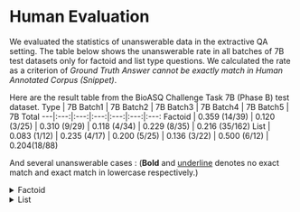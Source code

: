 # Human Evaluation
We evaluated the statistics of unanswerable data in the extractive QA setting. The table below shows the unanswerable rate in all batches of 7B test datasets only for factoid and list type questions. We calculated the rate as a criterion of _Ground Truth Answer cannot be exactly match in Human Annotated Corpus (Snippet)_.

Here are the result table from the BioASQ Challenge Task 7B (Phase B) test dataset.
Type | 7B Batch1 | 7B Batch2 | 7B Batch3 | 7B Batch4 | 7B Batch5 | 7B Total
---|:---:|:---:|:---:|:---:|:---:|:---:
Factoid | 0.359 (14/39) | 0.120 (3/25) | 0.310 (9/29) | 0.118 (4/34) | 0.229 (8/35) | 0.216 (35/162)
List | 0.083 (1/12) | 0.235 (4/17) | 0.200 (5/25) | 0.136 (3/22) | 0.500 (6/12) | 0.204(18/88)


And several unanswerable cases : (<b>Bold</b> and <ins>underline</ins> denotes no exact match and exact match in lowercase respectively.)

<details markdown="1">
<summary>Factoid</summary>
<pre>
  <code>
    ID : 5c5f094c1a4c55d80b00000c
    Question : Where is the protein Bouncer located?
    Ground Truth Answer : <b>Bouncer is membrane bound.</b>
    Context : <b>Membrane-bound Bouncer</b> 
    <br />
    <br />
    ID : 5c5f264b1a4c55d80b00001e
    Question : What is the function of Plasminogen activator inhibitor 1?
    Ground Truth Answer : <b>PAI-1 is important in fibrinolysis.</b>
    Context : Plasminogen activator inhibitor-1 (<b>PAI-1</b>) <b>is</b> an <b>important</b> physiological inhibitor of tissue-type plasminogen activator (tPA) and plays a critical role <b>in fibrinolysis.</b>
    <br />
    <br />
    ID : 5c5219f67e3cb0e231000006
    Question : As of September 2018, what machine learning algorithm is used to for cardiac arrhythmia detection from a  short single-lead ECG recorded by a wearable device?
    Ground Truth Answer : <b>SVM OR Support Vector Machine</b>
    Context : <b>SVM</b> approach for cardiac arrhythmias detection in short single-lead ECG recorded by a wearable device
    <br />
    <br />
    ID : 5c531d8f7e3cb0e231000017
    Question : What does the pembrolizumab companion diagnostic test assess?
    Ground Truth Answer : <b>transglutaminase-1 gene (TGM1) mutations</b>
    Context : Bathing suit ichthyosis (BSI) is an uncommon phenotype classified as a minor variant of autosomal recessive congenital ichthyosis (ARCI). OBJECTIVES: We report a case of BSI in a 3-year-old Tunisian girl with a novel <b>mutation of the transglutaminase 1 gene (TGM1)</b>
    <br />
    <br />
    ID : 5c54d1a207647bbc4b000007
    Question : What is nyctinasty in plants?
    Ground Truth Answer : <b>movement of leguminous plants in response to darkness</b>
    Context : <b>Leguminous plants open their leaves during the daytime and close them at night as if sleeping</b>, a type of movement that follows circadian rhythms, and is known as nyctinastic <b>movement</b>
    <br />
    <br />
    ID : 5c7d5fcfd774d04240000011
    Question : Where are pannexins localized?
    Ground Truth Answer : <b>In membranes</b>
    Context : Pannexins are a family of integral <b>membrane</b> proteins with distinct post-translational modifications, sub-cellular localization and tissue distribution. 
    <br />
    <br />
    ID : 5c9a6693ecadf2e73f000031
    Question : What is a mitosome?
    Ground Truth Answer : <b>Simple and anaerobic mitochondria.</b>
    Context : Mitosomes are the <b>simplest</b> and the least well-studied type of <b>anaerobic mitochondria.</b>
    <br />
    <br />
    ID : 5c34ad63da8336e21a000007
    Question : Which genomic positions are preferentially selected for transposon insertion?
    Ground Truth Answer : <b>non coding DNA, heterochromatin</b> 
    Context : The FISH analysis of the pepper Tat elements showed a random distribution in <b>heterochromatic</b> and euchromatic regions, whereas the tomato Tat elements showed heterochromatin-preferential accumulation
    <br />
    <br />
    ID : 5c632542e842deac6700000d
    Question : Which approach was used to diagnose a patient with Cutis Verticis Gyrata-Intellectual Disability (CVG-ID) syndrome?
    Ground Truth Answer : <ins>Magnetic Resonance Imaging,</ins> <b>MRI</b> 
    Context : Here, we report a patient with CVG-ID that was diagnosed using the novel approach of <ins>magnetic resonance imaging</ins> and we conduct a systematic review of all patients reported in the last 60 years, discussing the core clinical features of this syndrome.
    <br />
    <br />
    ID : 5c7839edd774d04240000003
    Question : When is serum AFP used as marker?
    Ground Truth Answer : <ins>in HCC,</ins> <b>Hepato cellular carcinoma</b>
    Context : AFP serum were considered independent predictors for macrovascular invasion <ins>in HCC</ins> patients
    <br />
    <br />
    ID : 5c51fe8907ef653866000007
    Question : What is the percentage of individuals at risk of dominant medically actionable disease?
    Ground Truth Answer : <b>1/38,</b> <ins>2.7%</ins>
    Context : Our study shows that 1 in 38 healthy individuals (<ins>2.7%</ins>) has a (likely) pathogenic variant in one of 59 medically actionable dominant disease genes for which the American College of Medical Genetics and Genomics (ACMG) recommends disclosure.
  </code>
</pre>
</details>

<details markdown="2">
<summary>List</summary>
<pre>
  <code>
    ID : 5c641179e842deac67000012
    Question : What are the effects of STEF depletion?
    Ground Truth Answer : <b>Reduction of apical perinuclear actin cables, Decrease of nuclear stiffness, Reduction of expression of TAZ-regulated genes</b>
    Context : The mechanisms regulating the actin cap are currently poorly understood. Here, we demonstrate that STEF/TIAM2, a Rac1 selective guanine nucleotide exchange factor, localises at the nuclear envelope, co-localising with the key perinuclear proteins Nesprin-2G and Non-muscle myosin IIB (NMMIIB), where it regulates perinuclear Rac1 activity. We show that STEF depletion <b>reduces apical perinuclear actin cables</b> (a phenotype rescued by targeting active Rac1 to the nuclear envelope), increases nuclear height and impairs nuclear re-orientation. STEF down-regulation also reduces perinuclear pMLC and decreases myosin-generated tension at the nuclear envelope, suggesting that STEF-mediated Rac1 activity regulates NMMIIB activity to promote stabilisation of the perinuclear actin cap. Finally, STEF depletion <b>decreases nuclear stiffness</b> and <b>reduces expression of TAZ-regulated genes</b>, indicating an alteration in mechanosensing pathways as a consequence of disruption of the actin cap.
    <br />
    <br />
    ID : 5c5214207e3cb0e231000003
    Question : List potential reasons regarding why potentially important genes are ignored
    Ground Truth Answer : <b>Identifiable chemical properties, Identifiable physical properties, Identifiable biological properties</b>, <ins>Knowledge about homologous genes from model organisms</ins>
    Context : Here, we demonstrate that these differences in attention can be explained, to a large extent, exclusively from a small set of <b>identifiable chemical, physical, and biological properties</b> of genes. Together with <ins>knowledge about homologous genes from model organisms</ins>, these features allow us to accurately predict the number of publications on individual human genes, the year of their first report, the levels of funding awarded by the National Institutes of Health (NIH), and the development of drugs against disease-associated genes.
    <br />
    <br />
    ID : 5c72b6be7c78d69471000072
    Question : Which enzymes are inhibited by Duvelisib?
    Ground Truth Answer : <b>phosphoinositide 3-kinase-\u03b3</b>, <ins>phosphoinositide 3-kinase-\u03b4</ins>
    Context : Duvelisib is an oral dual inhibitor of <ins>phosphoinositide 3-kinase-\u03b4</ins> (PI3K-\u03b4) and <b>PI3K-\u03b3</b> in late-stage clinical development for hematologic malignancy treatment.
    <br />
    <br />
    ID : 5c9fb583ecadf2e73f000042
    Question : What are 5 key questions in human performance modeling?
    Ground Truth Answer : <b>Why build models?, What are the expectations of a good model?, What are the procedures and requirements?, How do we integrate a model with system design?, What are the future directions of Human performance modeling?</b>
    Context : the five key questions of human performance modeling: 1) <b>Why</b> we <b>build models</b> of human performance; 2) <b>What the expectations of a good</b> human performance <b>model are</b>; 3) <b>What the procedures and requirements</b> in building and verifying a human performance model <b>are</b>; 4) <b>How we integrate a</b> human performance <b>model with system design</b>; and 5) <b>What the possible future directions of human performance modeling</b> research <b>are</b>.
  </code>
</pre>
</details>
